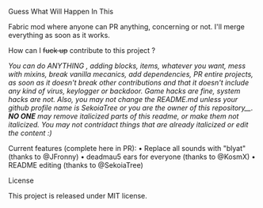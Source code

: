 
Guess What Will Happen In This

Fabric mod where anyone can PR anything, concerning or not. I'll merge everything as soon as it works.

How can I ~~fuck up~~ contribute to this project ?

*You can do ANYTHING , adding blocks, items, whatever you want, mess with mixins, break vanilla mecanics, add dependencies, PR entire projects, as soon as it doesn't break other contributions and that it doesn't include any kind of virus, keylogger or backdoor. Game hacks are fine, system hacks are not. Also, you may not change the README.md unless your github profile name is SekoiaTree or you are the owner of this repository__. **NO ONE** may remove italicized parts of this readme, or make them not italicized. You may not contridact things that are already italicized or edit the content :)*

Current features (complete here in PR):
• Replace all sounds with "blyat" (thanks to @JFronny)
• deadmau5 ears for everyone (thanks to @KosmX)
• README editing (thanks to @SekoiaTree)

License

This project is released under MIT license.
